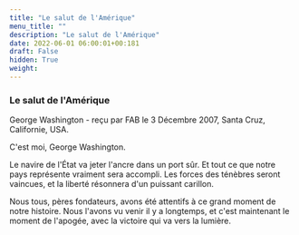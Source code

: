 ```yaml
---
title: "Le salut de l'Amérique"
menu_title: ""
description: "Le salut de l'Amérique"
date: 2022-06-01 06:00:01+00:181
draft: False
hidden: True
weight:
---
```

### Le salut de l'Amérique

George Washington - reçu par FAB le 3 Décembre 2007, Santa Cruz, Californie, USA.

C'est moi, George Washington.

Le navire de l'État va jeter l'ancre dans un port sûr. Et tout ce que notre pays représente vraiment sera accompli. Les forces des ténèbres seront vaincues, et la liberté résonnera d'un puissant carillon.

Nous tous, pères fondateurs, avons été attentifs à ce grand moment de notre histoire. Nous l'avons vu venir il y a longtemps, et c'est maintenant le moment de l'apogée, avec la victoire qui va vers la lumière.
